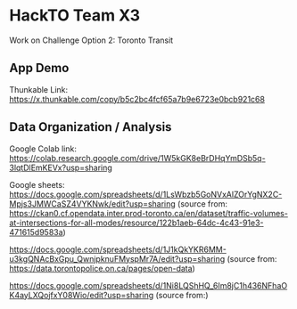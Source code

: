 # HackTO Team X3

Work on Challenge Option 2: Toronto Transit

## App Demo
Thunkable Link: https://x.thunkable.com/copy/b5c2bc4fcf65a7b9e6723e0bcb921c68

## Data Organization / Analysis
Google Colab link: https://colab.research.google.com/drive/1W5kGK8eBrDHqYmDSb5q-3lqtDlEmKEVx?usp=sharing

Google sheets: 
https://docs.google.com/spreadsheets/d/1LsWbzb5GoNVxAlZOrYgNX2C-Mpjs3JMWCaSZ4VYKNwk/edit?usp=sharing
(source from: https://ckan0.cf.opendata.inter.prod-toronto.ca/en/dataset/traffic-volumes-at-intersections-for-all-modes/resource/122b1aeb-64dc-4c43-91e3-471615d9583a)

https://docs.google.com/spreadsheets/d/1J1kQkYKR6MM-u3kgQNAcBxGpu_QwnjpknuFMyspMr7A/edit?usp=sharing
(source from: https://data.torontopolice.on.ca/pages/open-data)

https://docs.google.com/spreadsheets/d/1Ni8LQShHQ_6Im8jC1h436NFhaOK4ayLXQojfxY08Wio/edit?usp=sharing
(source from:)
